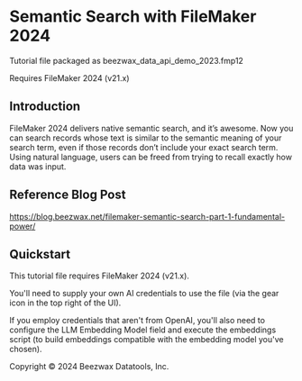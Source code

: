 # Semantic Search with FileMaker 2024
Tutorial file packaged as beezwax_data_api_demo_2023.fmp12

Requires FileMaker 2024 (v21.x)

## Introduction
FileMaker 2024 delivers native semantic search, and it’s awesome. Now you can search records whose text is similar to the semantic meaning of your search term, even if those records don’t include your exact search term. 
Using natural language, users can be freed from trying to recall exactly how data was input.

## Reference Blog Post
https://blog.beezwax.net/filemaker-semantic-search-part-1-fundamental-power/

## Quickstart
This tutorial file requires FileMaker 2024 (v21.x).

You'll need to supply your own AI credentials to use the file (via the gear icon in the top right of the UI).

If you employ credentials that aren't from OpenAI, you'll also need to configure the LLM Embedding Model field and execute the embeddings script (to build embeddings compatible with the embedding model you've chosen).


Copyright © 2024 Beezwax Datatools, Inc.

